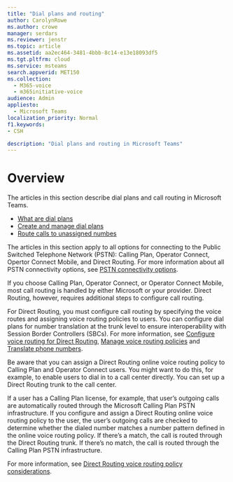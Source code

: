 ```yaml
---
title: "Dial plans and routing"
author: CarolynRowe
ms.author: crowe
manager: serdars
ms.reviewer: jenstr
ms.topic: article
ms.assetid: aa2ec464-3481-4bbb-8c14-e13e18093df5
ms.tgt.pltfrm: cloud
ms.service: msteams
search.appverid: MET150
ms.collection: 
  - M365-voice
  - m365initiative-voice
audience: Admin
appliesto: 
  - Microsoft Teams
localization_priority: Normal
f1.keywords:
- CSH

description: "Dial plans and routing in Microsoft Teams"
---
```


# Overview

The articles in this section describe dial plans and call routing in Microsoft Teams. 

- [What are dial plans](what-are-dial-plans.md)
- [Create and manage dial plans](create-and-manage-dial-plans.md)
- [Route calls to unassigned numbes](routing-calls-to-unassigned-numbers.md)

The articles in this section apply to all options for connecting to the Public Switched Telephone Network (PSTN): Calling Plan, Operator Connect, Opertor Connect Mobile, and Direct Routing. For more information about all PSTN connectivity options, see [PSTN connectivity options](pstn-connectivity.md).

If you choose Calling Plan, Operator Connect, or Operator Connect Mobile, most call routing is handled by either Microsoft or your provider. Direct Routing, however, requires additional steps to configure call routing. 

For Direct Routing, you must configure call routing by specifying the voice routes and assigning voice routing policies to users. You can configure dial plans for number translation at the trunk level to ensure interoperability with Session Border Controllers (SBCs). For more information, see [Configure voice routing for Direct Routing](direct-routing-voice-routing.md), [Manage voice routing policies](manage-voice-routing-policies.md) and [Translate phone numbers](direct-routing-translate-numbers.md).

Be aware that you can assign a Direct Routing online voice routing policy to Calling Plan and Operator Connect users. You might want to do this, for example, to enable users to dial in to a call center directly. You can set up a Direct Routing trunk to the call center.

If a user has a Calling Plan license, for example, that user’s outgoing calls are automatically routed through the Microsoft Calling Plan PSTN infrastructure. If you configure and assign a Direct Routing online voice routing policy to the user, the user’s outgoing calls are checked to determine whether the dialed number matches a number pattern defined in the online voice routing policy. If there’s a match, the call is routed through the Direct Routing trunk. If there’s no match, the call is routed through the Calling Plan PSTN infrastructure.

For more information, see [Direct Routing voice routing policy considerations](direct-routing-voice-routing.md#voice-routing-policy-considerations).



